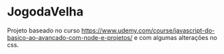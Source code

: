 # JogodaVelha
Projeto baseado no curso https://www.udemy.com/course/javascript-do-basico-ao-avancado-com-node-e-projetos/ e com algumas alterações no css.
